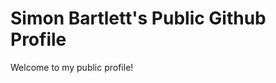 # Simon Bartlett's Public Github Profile

Welcome to my public profile!
<!--
**Mercury14/mercury14** is a ✨ _special_ ✨ repository because its `README.md` (this file) appears on your GitHub profile.

Here are some ideas to get you started:

- 🔭 I’m currently working on ...
- 🌱 I’m currently learning ...
- 👯 I’m looking to collaborate on ...
- 🤔 I’m looking for help with ...
- 💬 Ask me about ...
- 📫 How to reach me: ...
- Hi there 👋
- 😄 Pronouns: ...
- ⚡ Fun fact: ...
-->
